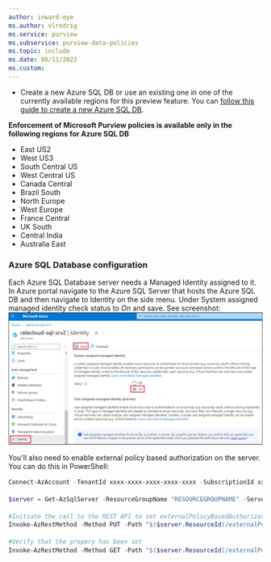 ```yaml
---
author: inward-eye
ms.author: vlrodrig
ms.service: purview
ms.subservice: purview-data-policies
ms.topic: include
ms.date: 08/11/2022
ms.custom: 
---
```


- Create a new Azure SQL DB or use an existing one in one of the currently available regions for this preview feature. You can [follow this guide to create a new Azure SQL DB](/azure/azure-sql/database/single-database-create-quickstart).

**Enforcement of Microsoft Purview policies is available only in the following regions for Azure SQL DB**
- East US2
- West US3
- South Central US
- West Central US
- Canada Central
- Brazil South
- North Europe
- West Europe
- France Central
- UK South
- Central India
- Australia East

### Azure SQL Database configuration
Each Azure SQL Database server needs a Managed Identity assigned to it. In Azure portal navigate to the Azure SQL Server that hosts the Azure SQL DB and then navigate to Identity on the side menu. Under System assigned managed identity check status to *On* and save. See screenshot:
![Screenshot shows how to assign system managed identity to Azure SQL Server.](../media/how-to-policies-data-owner-sql/assign-identity-azure-sql-db.png)

You'll also need to enable external policy based authorization on the server. You can do this in PowerShell:

```powershell
Connect-AzAccount -TenantId xxxx-xxxx-xxxx-xxxx-xxxx -SubscriptionId xxxx-xxxx-xxxx-xxxx

$server = Get-AzSqlServer -ResourceGroupName "RESOURCEGROUPNAME" -ServerName "SERVERNAME"

#Initiate the call to the REST API to set externalPolicyBasedAuthorization to true
Invoke-AzRestMethod -Method PUT -Path "$($server.ResourceId)/externalPolicyBasedAuthorizations/MicrosoftPurview?api-version=2021-11-01-preview" -Payload '{"properties":{"externalPolicyBasedAuthorization":true}}'

#Verify that the propery has been set
Invoke-AzRestMethod -Method GET -Path "$($server.ResourceId)/externalPolicyBasedAuthorizations/MicrosoftPurview?api-version=2021-11-01-preview"
```
